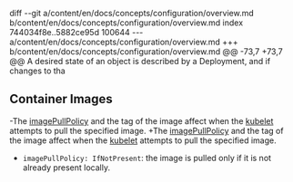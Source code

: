diff --git a/content/en/docs/concepts/configuration/overview.md b/content/en/docs/concepts/configuration/overview.md
index 744034f8e..5882ce95d 100644
--- a/content/en/docs/concepts/configuration/overview.md
+++ b/content/en/docs/concepts/configuration/overview.md
@@ -73,7 +73,7 @@ A desired state of an object is described by a Deployment, and if changes to tha
 
 ## Container Images
 
-The [imagePullPolicy](/docs/concepts/containers/images/#updating-images) and the tag of the image affect when the [kubelet](/docs/admin/kubelet/) attempts to pull the specified image.
+The [imagePullPolicy](/docs/concepts/containers/images/#updating-images) and the tag of the image affect when the [kubelet](/docs/reference/command-line-tools-reference/kubelet/) attempts to pull the specified image.
 
 - `imagePullPolicy: IfNotPresent`: the image is pulled only if it is not already present locally.
 

